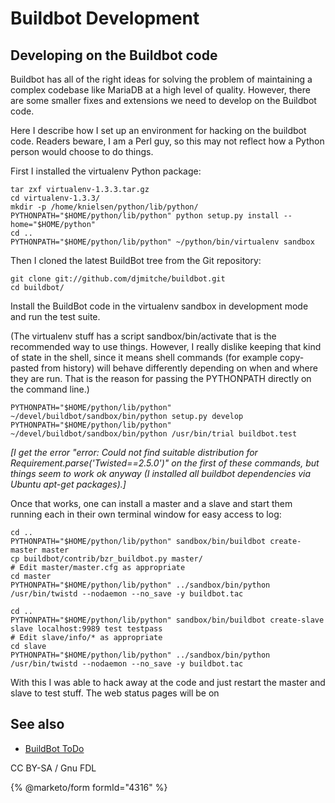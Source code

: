 
# Buildbot Development

## Developing on the Buildbot code


Buildbot has all of the right ideas for solving the problem of maintaining a complex codebase like MariaDB at a high level of quality. However, there are some smaller fixes and extensions we need to develop on the Buildbot code.


Here I describe how I set up an environment for hacking on the buildbot code. Readers beware, I am a Perl guy, so this may not reflect how a Python person would choose to do things.


First I installed the virtualenv Python package:


```
tar zxf virtualenv-1.3.3.tar.gz 
cd virtualenv-1.3.3/
mkdir -p /home/knielsen/python/lib/python/
PYTHONPATH="$HOME/python/lib/python" python setup.py install --home="$HOME/python"
cd ..
PYTHONPATH="$HOME/python/lib/python" ~/python/bin/virtualenv sandbox
```

Then I cloned the latest BuildBot tree from the Git repository:


```
git clone git://github.com/djmitche/buildbot.git
cd buildbot/
```

Install the BuildBot code in the virtualenv sandbox in development mode and run the test suite.


(The virtualenv stuff has a script sandbox/bin/activate that is the recommended way to use things. However, I really dislike keeping that kind of state in the shell, since it means shell commands (for example copy-pasted from history) will behave differently depending on when and where they are run. That is the reason for passing the PYTHONPATH directly on the command line.)


```
PYTHONPATH="$HOME/python/lib/python" ~/devel/buildbot/sandbox/bin/python setup.py develop
PYTHONPATH="$HOME/python/lib/python" ~/devel/buildbot/sandbox/bin/python /usr/bin/trial buildbot.test
```

*[I get the error "error: Could not find suitable distribution for Requirement.parse('Twisted==2.5.0')" on the first of these commands, but things seem to work ok anyway (I installed all buildbot dependencies via Ubuntu apt-get packages).]*


Once that works, one can install a master and a slave and start them running each in their own terminal window for easy access to log:


```
cd ..
PYTHONPATH="$HOME/python/lib/python" sandbox/bin/buildbot create-master master
cp buildbot/contrib/bzr_buildbot.py master/
# Edit master/master.cfg as appropriate
cd master
PYTHONPATH="$HOME/python/lib/python" ../sandbox/bin/python /usr/bin/twistd --nodaemon --no_save -y buildbot.tac

cd ..
PYTHONPATH="$HOME/python/lib/python" sandbox/bin/buildbot create-slave slave localhost:9989 test testpass
# Edit slave/info/* as appropriate
cd slave
PYTHONPATH="$HOME/python/lib/python" ../sandbox/bin/python /usr/bin/twistd --nodaemon --no_save -y buildbot.tac
```

With this I was able to hack away at the code and just restart the master and slave to test stuff. The web status pages will be on [](https://localhost:8010/)


## See also


* [BuildBot ToDo](buildbot-todo.md)


CC BY-SA / Gnu FDL


{% @marketo/form formId="4316" %}

